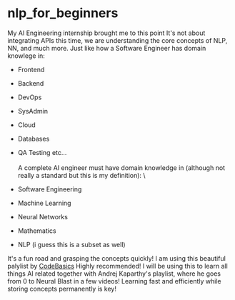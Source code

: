 # nlp_for_beginners
My AI Engineering internship brought me to this point
It's not about integrating APIs this time, we are understanding the core concepts of NLP, NN, and much more.
Just like how a Software Engineer has domain knowlege in:
- Frontend
- Backend
- DevOps
- SysAdmin
- Cloud
- Databases
- QA Testing etc... \
\
A complete AI engineer must have domain knowledge in (although not really a standard but this is my definition): \

- Software Engineering
- Machine Learning
- Neural Networks
- Mathematics
- NLP (i guess this is a subset as well)

It's a fun road and grasping the concepts quickly!
I am using this beautiful palylist by [CodeBasics](https://www.youtube.com/watch?v=R-AG4-qZs1A&list=PLeo1K3hjS3uuvuAXhYjV2lMEShq2UYSwX&pp=iAQB)
Highly recommended!
I will be using this to learn all things AI related together with Andrej Kaparthy's playlist, where he goes from 0 to Neural Blast in a few videos!
Learning fast and efficiently while storing concepts permanently is key!
